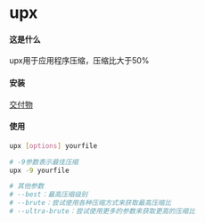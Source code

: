 upx
=

#### 这是什么
upx用于应用程序压缩，压缩比大于50%

#### 安装
[交付物](https://github.com/upx/upx/releases)

#### 使用
```bash
upx [options] yourfile

# -9参数表示最佳压缩
upx -9 yourfile

# 其他参数
# --best：最高压缩级别
# --brute：尝试使用各种压缩方式来获取最高压缩比
# --ultra-brute：尝试使用更多的参数来获取更高的压缩比